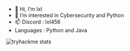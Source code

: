 - 👋 Hi, I’m IxI
- 👀 I’m interested in Cybersecurity and Python
- 📫 Discord :  IxI456
-    Languages : Python and Java

  ![tryhackme stats](https://raw.githubusercontent.com/<SET_USERNAME_HERE>/<SET_USERNAME_HERE>/master/assets/thm_propic.png)

<!---
IxI20/IxI20 is a ✨ special ✨ repository because its `README.md` (this file) appears on your GitHub profile.
You can click the Preview link to take a look at your changes.
--->
